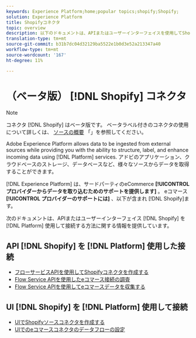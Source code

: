 ```yaml
---
keywords: Experience Platform;home;popular topics;shopify;Shopify;
solution: Experience Platform
title: Shopifyコネクタ
topic: overview
description: 以下のドキュメントは、APIまたはユーザーインターフェイスを使用してShopifyをプラットフォームに接続する方法に関する情報を提供しています。
translation-type: tm+mt
source-git-commit: b31b7dc04d32129ba5522e1b0d3e52a213347a40
workflow-type: tm+mt
source-wordcount: '167'
ht-degree: 11%

---
```



# （ベータ版） [!DNL Shopify] コネクタ

>[!NOTE]
>
>コネクタ [!DNL Shopify] はベータ版です。 ベータラベル付きのコネクタの使用について詳しくは、 [ソースの概要](../../home.md#terms-and-conditions) 「」を参照してください。

Adobe Experience Platform allows data to be ingested from external sources while providing you with the ability to structure, label, and enhance incoming data using [!DNL Platform] services. アドビのアプリケーション、クラウドベースのストレージ、データベースなど、様々なソースからデータを取得することができます。

[!DNL Experience Platform] は、サードパーティのeCommerce **[!UICONTROL プロバイダーからデータを取り込むためのサポートを提供します]** 。 eコマース **[!UICONTROL プロバイダーのサポートには]** 、以下が含まれ [!DNL Shopify]ます。

次のドキュメントは、APIまたはユーザーインターフェイス [!DNL Shopify] を [!DNL Platform] 使用して接続する方法に関する情報を提供しています。

## API [!DNL Shopify] を [!DNL Platform] 使用した接続

- [フローサービスAPIを使用してShopifyコネクタを作成する](../../tutorials/api/create/ecommerce/shopify.md)
- [Flow Service APIを使用したeコマース接続の調査](../../tutorials/api/explore/ecommerce.md)
- [Flow Service APIを使用してeコマースデータを収集する](../../tutorials/api/collect/ecommerce.md)

## UI [!DNL Shopify] を [!DNL Platform] 使用して接続

- [UIでShopifyソースコネクタを作成する](../../tutorials/ui/create/ecommerce/shopify.md)
- [UIでのeコマースコネクタのデータフローの設定](../../tutorials/ui/dataflow/ecommerce.md)